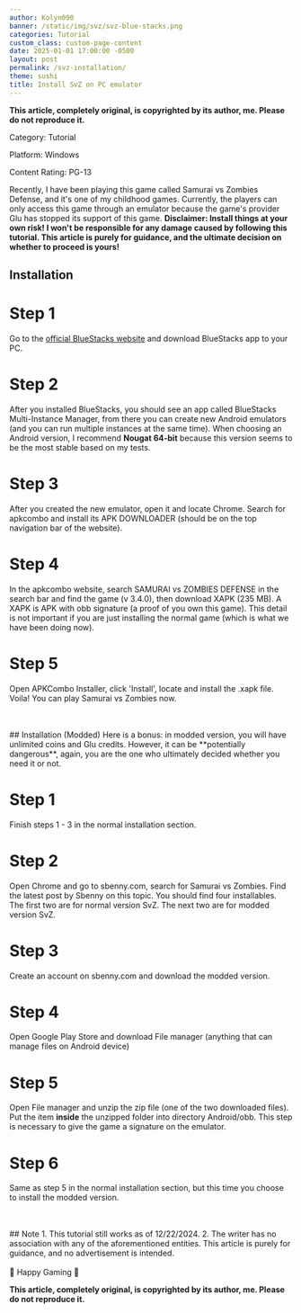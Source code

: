 ```yaml
---
author: Kolyn090
banner: /static/img/svz/svz-blue-stacks.png
categories: Tutorial
custom_class: custom-page-content
date: 2025-01-01 17:00:00 -0500
layout: post
permalink: /svz-installation/
theme: sushi
title: Install SvZ on PC emulator
---
```



**This article, completely original, is copyrighted by its author, me. Please do not reproduce it.**


Category: Tutorial


Platform: Windows


Content Rating: PG-13

Recently, I have been playing this game called Samurai vs Zombies Defense, and it's one of my childhood games. Currently, the players can only access this game through an emulator because the game's provider Glu has stopped its support of this game. **Disclaimer: Install things at your own risk! I won't be responsible for any damage caused by following this tutorial. This article is purely for guidance, and the ultimate decision on whether to proceed is yours!**

## Installation
# Step 1
Go to the [official BlueStacks website](https://www.bluestacks.com/) and download BlueStacks app to your PC.
# Step 2
After you installed BlueStacks, you should see an app called BlueStacks Multi-Instance Manager, from there you can create new Android emulators (and you can run multiple instances at the same time). When choosing an Android version, I recommend **Nougat 64-bit** because this version seems to be the most stable based on my tests.
# Step 3
After you created the new emulator, open it and locate Chrome. Search for apkcombo and install its APK DOWNLOADER (should be on the top navigation bar of the website). 
# Step 4
In the apkcombo website, search SAMURAI vs ZOMBIES DEFENSE in the search bar and find the game (v 3.4.0), then download XAPK (235 MB). A XAPK is APK with obb signature (a proof of you own this game). This detail is not important if you are just installing the normal game (which is what we have been doing now).
# Step 5
Open APKCombo Installer, click 'Install', locate and install the .xapk file. Voila! You can play Samurai vs Zombies now.

<br>
<br>
## Installation (Modded)
Here is a bonus: in modded version, you will have unlimited coins and Glu credits. However, it can be **potentially dangerous**, again, you are the one who ultimately decided whether you need it or not.

# Step 1
Finish steps 1 - 3 in the normal installation section.
# Step 2
Open Chrome and go to sbenny.com, search for Samurai vs Zombies. Find the latest post by Sbenny on this topic. You should find four installables. The first two are for normal version SvZ. The next two are for modded version SvZ.
# Step 3
Create an account on sbenny.com and download the modded version. 
# Step 4
Open Google Play Store and download File manager (anything that can manage files on Android device)
# Step 5
Open File manager and unzip the zip file (one of the two downloaded files). Put the item **inside** the unzipped folder into directory Android/obb. This step is necessary to give the game a signature on the emulator.
# Step 6
Same as step 5 in the normal installation section, but this time you choose to install the modded version.

<br>
<br>
## Note
1. This tutorial still works as of 12/22/2024.
2. The writer has no association with any of the aforementioned entities. This article is purely for guidance, and no advertisement is intended.


<br>
<br>
 👾 Happy Gaming 👾


**This article, completely original, is copyrighted by its author, me. Please do not reproduce it.**
